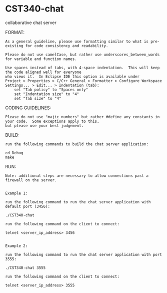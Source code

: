 CST340-chat
===========

collaborative chat server



FORMAT:

    As a general guideline, please use formatting similar to what is pre-existing for code consistency and readability.

    Please do not use camelCase, but rather use underscores_between_words for variable and function names.

    Use spaces instead of tabs, with 4-space indentation.  This will keep the code aligned well for everyone
    who views it.  In Eclipse IDE this option is available under
    Project > Properties > C/C++ General > Formatter > Configure Workspace Settings... > Edit... > Indentation (tab):
        set "Tab policy" to "Spaces only"
        set "Indentation size" to "4"
        set "Tab size" to "4"


CODING GUIDELINES:

    Please do not use "majic numbers" but rather #define any constants in your code.  Some exceptions apply to this,
    but please use your best judgement.
    

BUILD:

    run the following commands to build the chat server application:

    cd Debug
    make


RUN:

    Note: additional steps are necessary to allow connections past a firewall on the server.
    
    
    Example 1:
    
    run the following command to run the chat server application with default port (3456):
    
    ./CST340-chat
    
    run the following command on the client to connect:
    
    telnet <server_ip_address> 3456
    
    
    Example 2:
    
    run the following command to run the chat server application with port 3555:
    
    ./CST340-chat 3555
    
    run the following command on the client to connect:
    
    telnet <server_ip_address> 3555
